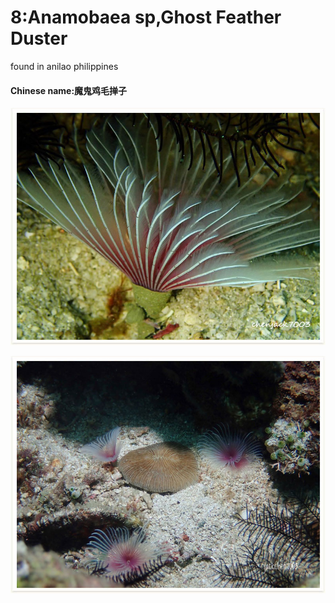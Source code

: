 # 8:Anamobaea sp,Ghost Feather Duster

found in anilao philippines

#### Chinese name:魔鬼鸡毛掸子

![](../../.gitbook/assets/anamobaea-sp2-ghost-feather-duster.jpg)

![](../../.gitbook/assets/anamobaea-sp.jpg)

